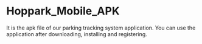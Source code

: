 # Hoppark_Mobile_APK
It is the apk file of our parking tracking system application. You can use the application after downloading, installing and registering.
